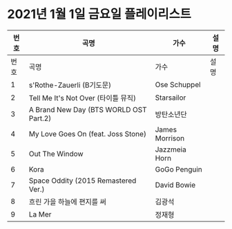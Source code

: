 # 2021년 1월 1일 금요일 플레이리스트

| 번호 | 곡명 | 가수 | 설명 |
|------|------|------|------|
| 번호 | 곡명 | 가수 | 설명 |
| 1 | s'Rothe-Zauerli (B기도문) | Ose Schuppel |  |
| 2 | Tell Me It's Not Over (타이틀 뮤직) | Starsailor |  |
| 3 | A Brand New Day (BTS WORLD OST Part.2) | 방탄소년단 |  |
| 4 | My Love Goes On (feat. Joss Stone) | James Morrison |  |
| 5 | Out The Window | Jazzmeia Horn |  |
| 6 | Kora | GoGo Penguin |  |
| 7 | Space Oddity (2015 Remastered Ver.) | David Bowie |  |
| 8 | 흐린 가을 하늘에 편지를 써 | 김광석 |  |
| 9 | La Mer | 정재형 |  |
